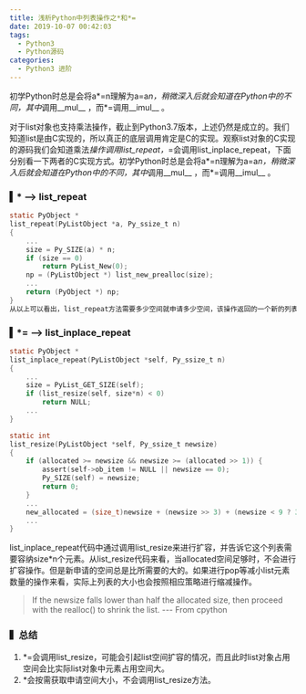 ```yaml
---
title: 浅析Python中列表操作之*和*=
date: 2019-10-07 00:42:03
tags:
  - Python3
  - Python源码
categories:
  - Python3 进阶
---
```


初学Python时总是会将a*=n理解为a=a*n，稍微深入后就会知道在Python中的不同，其中*调用__mul__ ，而*=调用__imul__ 。

对于list对象也支持乘法操作，截止到Python3.7版本，上述仍然是成立的。我们知道list是由C实现的，所以真正的底层调用肯定是C的实现。观察list对象的C实现的源码我们会知道乘法*操作调用list_repeat，*=会调用list_inplace_repeat，下面分别看一下两者的C实现方式。初学Python时总是会将a*=n理解为a=a*n，稍微深入后就会知道在Python中的不同，其中*调用__mul__ ，而*=调用__imul__ 。

### ▍* --> list_repeat
```c
static PyObject *
list_repeat(PyListObject *a, Py_ssize_t n)
{
    ...
    size = Py_SIZE(a) * n;
    if (size == 0)
        return PyList_New(0);
    np = (PyListObject *) list_new_prealloc(size);
    ...
    return (PyObject *) np;
}
从以上可以看出，list_repeat方法需要多少空间就申请多少空间，该操作返回的一个新的列表对象。
```

### ▍*= --> list_inplace_repeat
```c
static PyObject *
list_inplace_repeat(PyListObject *self, Py_ssize_t n)
{
    ...
    size = PyList_GET_SIZE(self);
    if (list_resize(self, size*n) < 0)
        return NULL;
    ...
}

static int
list_resize(PyListObject *self, Py_ssize_t newsize)
{
    if (allocated >= newsize && newsize >= (allocated >> 1)) {
        assert(self->ob_item != NULL || newsize == 0);
        Py_SIZE(self) = newsize;
        return 0;
    }
    ...
    new_allocated = (size_t)newsize + (newsize >> 3) + (newsize < 9 ? 3 : 6);
    ...
}
```
list_inplace_repeat代码中通过调用list_resize来进行扩容，并告诉它这个列表需要容纳size*n个元素。从list_resize代码来看，当allocated空间足够时，不会进行扩容操作。但是新申请的空间总是比所需要的大的。如果进行pop等减小list元素数量的操作来看，实际上列表的大小也会按照相应策略进行缩减操作。

>If the newsize falls lower than half the allocated size, then proceed with the realloc() to shrink the list. --- From cpython

### ▍总结

1. *=会调用list_resize，可能会引起list空间扩容的情况，而且此时list对象占用空间会比实际list对象中元素占用空间大。
2. *会按需获取申请空间大小，不会调用list_resize方法。
